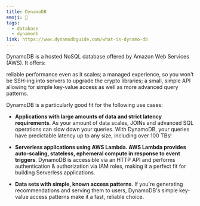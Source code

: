 ```yaml
---
title: DynamoDB
emoji: 📝
tags:
  - database
  - dynamodb
link: https://www.dynamodbguide.com/what-is-dynamo-db
---
```


DynamoDB is a hosted NoSQL database offered by Amazon Web Services (AWS). It offers:

reliable performance even as it scales;
a managed experience, so you won't be SSH-ing into servers to upgrade the crypto libraries;
a small, simple API allowing for simple key-value access as well as more advanced query patterns.

DynamoDB is a particularly good fit for the following use cases:

- **Applications with large amounts of data and strict latency requirements**. As your amount of data scales, JOINs and advanced SQL operations can slow down your queries. With DynamoDB, your queries have predictable latency up to any size, including over 100 TBs!

- **Serverless applications using AWS Lambda. AWS Lambda provides auto-scaling, stateless, ephemeral compute in response to event triggers**. DynamoDB is accessible via an HTTP API and performs authentication & authorization via IAM roles, making it a perfect fit for building Serverless applications.

- **Data sets with simple, known access patterns**. If you're generating recommendations and serving them to users, DynamoDB's simple key-value access patterns make it a fast, reliable choice.
